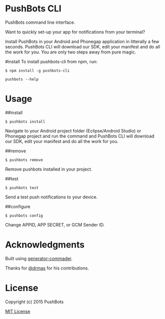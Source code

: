# PushBots CLI

PushBots command line interface. 


Want to quickly set-up your app for notifications from your terminal? 

Install PushBots in your Android and Phonegap application in litterally a few seconds. PushBots CLI will download our SDK, edit your manifest and do all the work for you. You are only two steps away from pure magic.


#install
To install pushbots-cli from npm, run:

```
$ npm install -g pushbots-cli
```

```pushbots --help```


# Usage


##install

```
$ pushbots install
```

Navigate to your Android project folder (Eclipse/Android Studio) or Phonegap project and run the command and PushBots CLI will download our SDK, edit your manifest and do all the work for you. 



##remove

```
$ pushbots remove
```
Remove pushbots installed in your project.


##test

```
$ pushbots test
```
Send a test push notifications to your device. 

##configure

```
$ pushbots config
```
Change APPID, APP SECRET, or GCM Sender ID.



# Acknowledgments

Built using [generator-commader](https://github.com/Hypercubed/generator-commander).

Thanks for [@drmas](https://github.com/drmas) for his contributions.

# License

Copyright (c) 2015 PushBots

[MIT License](http://en.wikipedia.org/wiki/MIT_License)
